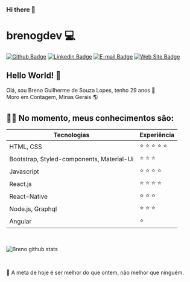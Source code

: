 ### Hi there 👋

# brenogdev :computer:

[![Github Badge](https://img.shields.io/badge/-Github-000?style=flat-square&logo=Github&logoColor=white&link=https://github.com/joaoazevedoJS)](https://github.com/brenogdev)
[![Linkedin Badge](https://img.shields.io/badge/-LinkedIn-blue?style=flat-square&logo=Linkedin&logoColor=white&link=https://www.linkedin.com/in/joaoazevedojs)](https://www.linkedin.com/in/brenogslopes/)
[![E-mail Badge](https://img.shields.io/badge/-E--mail-c14438?style=flat-square&logo=Gmail&logoColor=white&link=mailto:contato@joaoazevedojs.com.br)](mailto:brenogdev@outlook.com)
[![Web Site Badge](https://img.shields.io/badge/-Web%20Site-4285F4?style=flat-square&logo=Google%20Chrome&logoColor=white&link=https://www.joaoazevedojs.com.br)](https://brenogslopes.netlify.app)

## Hello World! :wave:
Olá, sou Breno Guilherme de Souza Lopes, tenho 29 anos 📅<br/>
Moro em Contagem, Minas Gerais 🌎<br/>

## :man_technologist: No momento, meus conhecimentos são: 

| Tecnologias | Experiência |
| - | - |
| HTML, CSS | :star: :star: :star: :star: :star: |
| Bootstrap, Styled-components, Material-Ui | :star: :star: :star: | 
| Javascript | :star: :star: :star: :star: |
| React.js | :star: :star: :star: :star: |
| React-Native | :star: :star: :star: |
| Node.js, Graphql | :star: :star: :star: |
| Angular | :star: |

<br />

![Breno github stats](https://github-readme-stats.vercel.app/api?username=brenodev92&show_icons=true&theme=dark)

<br />


🚀 A meta de hoje é ser melhor do que ontem, não melhor que ninguém.
